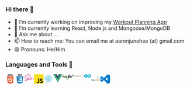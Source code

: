 ### Hi there 👋

- 🔭 I’m currently working on improving my [Workout Planning App](https://github.com/aaronjunehee/workout-log)
- 🌱 I’m currently learning React, Node.js and Mongoose/MongoDB
- 💬 Ask me about ...
- 📫 How to reach me: You can email me at aaronjunehee (at) gmail.com
- 😄 Pronouns: He/Him

### Languages and Tools 👋
<img width="26px" align="left" src="./icons/html5.svg" alt="HTML5" title="HTML5">
<img width="26px" align="left" src="./icons/css3.svg" alt="CSS3" title="CSS3">
<img width="26px" align="left" src="./icons/sass.svg" alt="SCSS" title="SCSS">
<img width="26px" align="left" src="./icons/javascript.svg" alt="JavaScript" title="JavaScript">
<img width="26px" align="left" src="./icons/react.svg" alt="React.js" title="React.js">
<img width="26px" align="left" src="./icons/vue.svg" alt="Vue.js" title="Vue.js">
<img width="26px" align="left" src="./icons/nodejs.svg" alt="Node.js" title="">
<img width="26px" align="left" src="./icons/mongodb.svg" alt="MongoDB" title="MongoDB">
<img width="26px" align="left" src="./icons/go.svg" alt="Go" title="Go">
<img width="26px" align="left" src="./icons/mysql.svg" alt="MySQL" title="MySQL">
<img width="26px" align="left" src="./icons/visual-studio-code.svg" alt="Visual Studio Code" title="Visual Studio Code">
